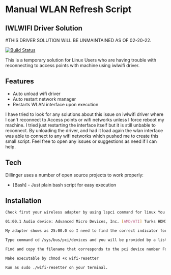 # Manual WLAN Refresh Script
## IWLWIFI Driver Solution

#THIS DRIVER SOLUTION WILL BE UNMAINTAINED AS OF 02-20-22.

[![Build Status](https://travis-ci.org/joemccann/dillinger.svg?branch=master)](https://travis-ci.org/joemccann/dillinger)

This is a temporary solution for Linux Users who are having trouble with reconnecting to access points with machine using iwlwifi driver.

## Features

- Auto unload wifi driver
- Auto restart network manager
- Restarts WLAN interface upon execution


I have tried to look for any solutions about this issue on iwlwifi driver where I can't reconnect
to Access points or wifi networks unless I force reboot my machine. I tried just restarting the interface itself but it is still unbable to reconnect. By unloading the driver, and had it load again the wlan interface was able to connect to any wifi networks which pushed me to create this small script. Feel free to open any issues or suggestions as need if I can help.



## Tech

Dillinger uses a number of open source projects to work properly:

- [Bash] - Just plain bash script for easy execution


## Installation


```sh
Check first your wireless adapter by using lspci command for linux You will be provided with a list of drivers but not their indexes/numbers : It will show like this:

01:00.1 Audio device: Advanced Micro Devices, Inc. [AMD/ATI] Turks HDMI Audio [Radeon HD 6500/6600 / 6700M Series]24:00.0 FireWire (IEEE 1394): JMicron Technology Corp. IEEE 1394 Host Controller (rev 30) 24:00.1 System peripheral: JMicron Technology Corp. SD/MMC Host Controller (rev 30) 24:00.2 SD Host controller: JMicron Technology Corp. Standard SD Host Controller (rev 30) 25:00.0 Network controller: Intel Corporation Centrino Advanced-N 6205 [Taylor Peak] (rev 34)`

My adapter shows as 25:00.0 so I need to find the correct indicator for the driver.

Type command cd /sys/bus/pci/devices and you will be provided by a list of numbers 0000:00:1d.0 0000:00:1f.2 0000:01:00.1 0000:24:00.1 0000:25:00.0

Find and copy the filename that corresponds to the pci device number For example : 25:00.0 Network controller , it will be 0000:25:00.0 Open and edit the file before executing

Make executable by chmod +x wifi-resetter

Run as sudo ./wifi-resetter on your terminal.
```


